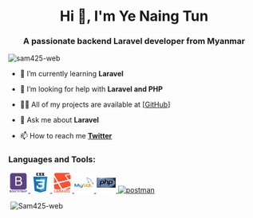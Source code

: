 <h1 align="center">Hi 👋, I'm Ye Naing Tun</h1>
<h3 align="center">A passionate backend Laravel developer from Myanmar</h3>

<p align="left"> <img src="https://komarev.com/ghpvc/?username=sam425-web&label=Profile%20views&color=0e75b6&style=flat" alt="sam425-web" /> </p>

- 🌱 I’m currently learning **Laravel**

- 🤝 I’m looking for help with **Laravel and PHP**

- 👨‍💻 All of my projects are available at [[GitHub](https://github.com/Sam425-web)] 

- 💬 Ask me about **Laravel**

- 📫 How to reach me **[Twitter](https://twitter.com/Sammy_999_)**
 

<h3 align="left">Languages and Tools:</h3>
<p align="left"> <a href="https://getbootstrap.com" target="_blank"> <img src="https://raw.githubusercontent.com/devicons/devicon/master/icons/bootstrap/bootstrap-plain-wordmark.svg" alt="bootstrap" width="40" height="40"/> </a> <a href="https://www.w3schools.com/css/" target="_blank"> <img src="https://raw.githubusercontent.com/devicons/devicon/master/icons/css3/css3-original-wordmark.svg" alt="css3" width="40" height="40"/> </a> <a href="https://laravel.com/" target="_blank"> <img src="https://raw.githubusercontent.com/devicons/devicon/master/icons/laravel/laravel-plain-wordmark.svg" alt="laravel" width="40" height="40"/> </a> <a href="https://www.mysql.com/" target="_blank"> <img src="https://raw.githubusercontent.com/devicons/devicon/master/icons/mysql/mysql-original-wordmark.svg" alt="mysql" width="40" height="40"/> </a> <a href="https://www.php.net" target="_blank"> <img src="https://raw.githubusercontent.com/devicons/devicon/master/icons/php/php-original.svg" alt="php" width="40" height="40"/> </a> <a href="https://postman.com" target="_blank"> <img src="https://www.vectorlogo.zone/logos/getpostman/getpostman-icon.svg" alt="postman" width="40" height="40"/> </a> </p>

<p>&nbsp;<img align="center" src="https://github-readme-stats.vercel.app/api?username=sam425-web&show_icons=true&locale=en" alt="Sam425-web" /></p>
